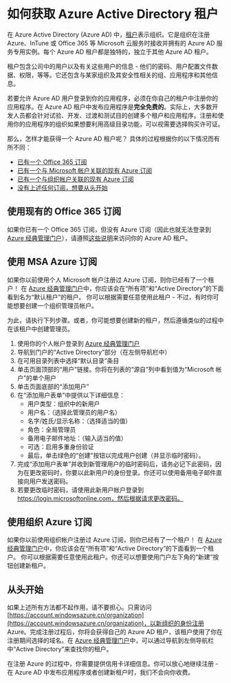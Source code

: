 <properties
	pageTitle="如何获取 Azure AD 租户 | Azure"
	description="如何获取用于注册和生成应用程序的 Azure Active Directory 租户。"
	services="active-directory"
	documentationCenter=""
	authors="dstrockis"
	manager="terrylan"
	editor=""/>

<tags
	ms.service="active-directory"
	ms.workload="identity"
	ms.tgt_pltfrm="na"
	ms.devlang="na"
	ms.topic="hero-article"
	ms.date="09/28/2015"
	wacn.date="01/03/2017"
	ms.author="dastrock"/>


# 如何获取 Azure Active Directory 租户

在 Azure Active Directory (Azure AD) 中，[租户](https://msdn.microsoft.com/zh-cn/library/azure/jj573650.aspx#BKMK_WhatIsAnAzureADTenant)表示组织。它是组织在注册 Azure、InTune 或 Office 365 等 Microsoft 云服务时接收并拥有的 Azure AD 服务专用实例。每个 Azure AD 租户都是独特的，独立于其他 Azure AD 租户。

租户包含公司中的用户以及有关这些用户的信息 - 他们的密码、用户配置文件数据、权限，等等。它还包含与某家组织及其安全性相关的组、应用程序和其他信息。

若要允许 Azure AD 用户登录到你的应用程序，必须在你自己的租户中注册你的应用程序。在 Azure AD 租户中发布应用程序是**完全免费的**。实际上，大多数开发人员都会针对试验、开发、过渡和测试目的创建多个租户和应用程序。注册和使用你的应用程序的组织如果想要利用高级目录功能，可以视需要选择购买许可证。

那么，怎样才能获得一个 Azure AD 租户呢？ 具体的过程根据你的以下情况而有所不同：

- [已有一个 Office 365 订阅](#use-an-existing-office-365-subscription)
- [已有一个与 Microsoft 帐户关联的现有 Azure 订阅](#use-an-msa-azure-subscription)
- [已有一个与组织帐户关联的现有 Azure 订阅](#use-an-organizational-azure-subscription)
- [没有上述任何订阅，想要从头开始](#start-from-scratch)

## <a name="use-an-existing-office-365-subscription"></a>使用现有的 Office 365 订阅
如果你已有一个 Office 365 订阅，但没有 Azure 订阅（因此也就无法登录到 [Azure 经典管理门户](https://manage.windowsazure.cn)），请遵照[这些说明](https://technet.microsoft.com/zh-cn/library/dn832618.aspx)来访问你的 Azure AD 租户。

## <a name="use-an-msa-azure-subscription"></a>使用 MSA Azure 订阅
如果你以前使用个人 Microsoft 帐户注册过 Azure 订阅，则你已经有了一个租户！ 在 [Azure 经典管理门户](https://manage.windowsazure.cn)中，你应该会在“所有项”和“Active Directory”的下面看到名为“默认租户”的租户。 你可以根据需要任意使用此租户 - 不过，有时你可能想要创建一个组织管理员帐户。

为此，请执行下列步骤。或者，你可能想要创建新的租户，然后遵循类似的过程中在该租户中创建管理员。

1.	使用你的个人帐户登录到 [Azure 经典管理门户](https://manage.windowsazure.cn)
2.	导航到门户的“Active Directory”部分（在左侧导航栏中）
3.	在可用目录列表中选择“默认目录”条目
4.	单击页面顶部的“用户”链接。你将在列表的“源自”列中看到值为“Microsoft 帐户”的单个用户
5.	单击页面底部的“添加用户”
6.	在“添加用户表单”中提供以下详细信息：
    - 用户类型：组织中的新用户
    - 用户名：（选择此管理员的用户名）
    - 名字/姓氏/显示名称：（选择适当的值）
    - 角色：全局管理员
    - 备用电子邮件地址：（输入适当的值）
    - 可选：启用多重身份验证
    - 最后，单击绿色的“创建”按钮以完成用户创建（并显示临时密码）。
7.	完成“添加用户表单”并收到新管理用户的临时密码后，请务必记下此密码，因为在更改密码时，你要以此新用户的身份登录。你还可以使用备用电子邮件直接向用户发送密码。
8.	若要更改临时密码，请使用此新用户帐户登录到 https://login.microsoftonline.com，然后根据请求更改密码。


## <a name="use-an-organizational-azure-subscription"></a>使用组织 Azure 订阅
如果你以前使用组织帐户注册过 Azure 订阅，则你已经有了一个租户！ 在 [Azure 经典管理门户](https://manage.windowsazure.cn)中，你应该会在“所有项”和“Active Directory”的下面看到一个租户。 你可以根据需要任意使用此租户。你还可以想要使用门户左下角的“新建”按钮创建新租户。


## <a name="start-from-scratch"></a>从头开始
如果上述所有方法都不起作用，请不要担心。只需访问 [https://account.windowsazure.cn/organization](https://account.windowsazure.cn/organization)，以新组织的身份注册 Azure。完成注册过程后，你将会获得自己的 Azure AD 租户，该租户使用了你在注册期间选择的域名。在 [Azure 经典管理门户](https://manage.windowsazure.cn)中，可以通过导航到左侧导航栏中“Active Directory”来查找你的租户。

在注册 Azure 的过程中，你需要提供信用卡详细信息。你可以放心地继续注册 - 在 Azure AD 中发布应用程序或者创建新租户时，我们不会向你收费。

<!---HONumber=Mooncake_Quality_Review_1230_2016-->